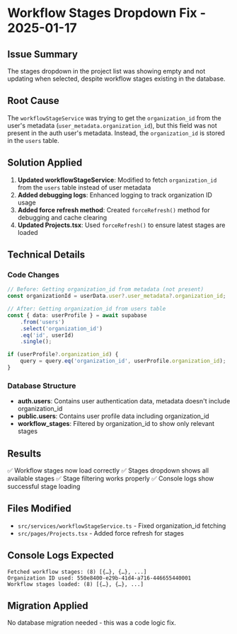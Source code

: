 # Workflow Stages Dropdown Fix - 2025-01-17

## Issue Summary
The stages dropdown in the project list was showing empty and not updating when selected, despite workflow stages existing in the database.

## Root Cause
The `workflowStageService` was trying to get the `organization_id` from the user's metadata (`user_metadata.organization_id`), but this field was not present in the auth user's metadata. Instead, the `organization_id` is stored in the `users` table.

## Solution Applied
1. **Updated workflowStageService**: Modified to fetch `organization_id` from the `users` table instead of user metadata
2. **Added debugging logs**: Enhanced logging to track organization ID usage
3. **Added force refresh method**: Created `forceRefresh()` method for debugging and cache clearing
4. **Updated Projects.tsx**: Used `forceRefresh()` to ensure latest stages are loaded

## Technical Details

### Code Changes
```typescript
// Before: Getting organization_id from metadata (not present)
const organizationId = userData.user?.user_metadata?.organization_id;

// After: Getting organization_id from users table
const { data: userProfile } = await supabase
    .from('users')
    .select('organization_id')
    .eq('id', userId)
    .single();

if (userProfile?.organization_id) {
    query = query.eq('organization_id', userProfile.organization_id);
}
```

### Database Structure
- **auth.users**: Contains user authentication data, metadata doesn't include organization_id
- **public.users**: Contains user profile data including organization_id
- **workflow_stages**: Filtered by organization_id to show only relevant stages

## Results
✅ Workflow stages now load correctly
✅ Stages dropdown shows all available stages
✅ Stage filtering works properly
✅ Console logs show successful stage loading

## Files Modified
- `src/services/workflowStageService.ts` - Fixed organization_id fetching
- `src/pages/Projects.tsx` - Added force refresh for stages

## Console Logs Expected
```
Fetched workflow stages: (8) [{…}, {…}, ...]
Organization ID used: 550e8400-e29b-41d4-a716-446655440001
Workflow stages loaded: (8) [{…}, {…}, ...]
```

## Migration Applied
No database migration needed - this was a code logic fix.
